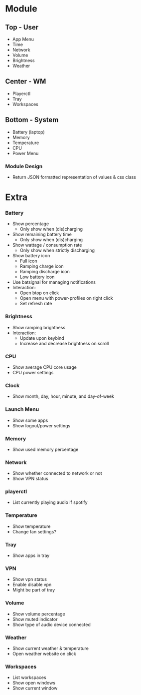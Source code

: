 # Module

## Top - User

- App Menu
- Time
- Network
- Volume
- Brightness
- Weather

## Center - WM

- Playerctl
- Tray
- Workspaces

## Bottom - System

- Battery (laptop)
- Memory
- Temperature
- CPU
- Power Menu

### Module Design

- Return JSON formatted representation of values & css class

# Extra

### Battery

- Show percentage
  - Only show when (dis)charging
- Show remaining battery time
  - Only show when (dis)charging
- Show wattage / consumption rate
  - Only show when strictly discharging
- Show battery icon
  - Full icon
  - Ramping charge icon
  - Ramping discharge icon
  - Low battery icon
- Use batsignal for managing notifications
- Interaction:
  - Open btop on click
  - Open menu with power-profiles on right click
  - Set refresh rate

### Brightness

- Show ramping brightness
- Interaction:
  - Update upon keybind
  - Increase and decrease brightness on scroll

### CPU

- Show average CPU core usage
- CPU power settings

### Clock

- Show month, day, hour, minute, and day-of-week

### Launch Menu

- Show some apps
- Show logout/power settings

### Memory

- Show used memory percentage

### Network

- Show whether connected to network or not
- Show VPN status

### playerctl

- List currently playing audio if spotify

### Temperature

- Show temperature
- Change fan settings?

### Tray

- Show apps in tray

### VPN

- Show vpn status
- Enable disable vpn
- Might be part of tray

### Volume

- Show volume percentage
- Show muted indicator
- Show type of audio device connected

### Weather

- Show current weather & temperature
- Open weather website on click

### Workspaces

- List workspaces
- Show open windows
- Show current window
